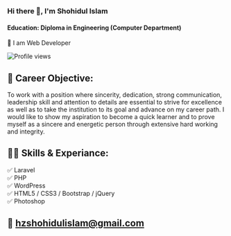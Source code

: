 ### Hi there 👋, I'm Shohidul Islam
#### Education: Diploma in Engineering (Computer Department)
<p>
👑 I am Web Developer <br> 

![Profile views](https://gpvc.arturio.dev/hzshohidul)

## 🚀 Career Objective:
To work with a position where sincerity, dedication, strong communication, leadership skill and attention to details are essential to strive for excellence as well as to take the institution to its goal and advance on my career path. I would like to show my aspiration to become a quick learner and to prove myself as a sincere and energetic person through extensive hard working and integrity.

## 👨‍💻 Skills & Experiance: 
✅ Laravel <br> 
✅ PHP <br>
✅ WordPress <br>
✅ HTML5 / CSS3 / Bootstrap / jQuery <br>
✅ Photoshop <br>

## 📧 hzshohidulislam@gmail.com


